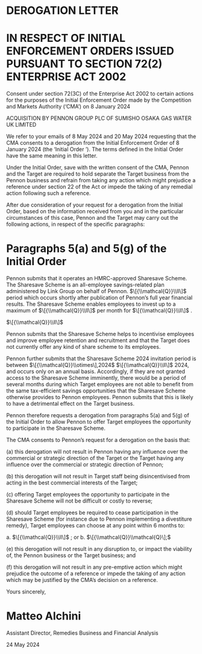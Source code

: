# DEROGATION LETTER

# IN RESPECT OF INITIAL ENFORCEMENT ORDERS ISSUED PURSUANT TO SECTION 72(2) ENTERPRISE ACT 2002

Consent under section 72(3C) of the Enterprise Act 2002 to certain actions for the purposes of the Initial Enforcement Order made by the Competition and Markets Authority (‘CMA’) on 8 January 2024

ACQUISITION BY PENNON GROUP PLC OF SUMISHO OSAKA GAS WATER UK LIMITED

We refer to your emails of 8 May 2024 and 20 May 2024 requesting that the CMA consents to a derogation from the Initial Enforcement Order of 8 January 2024 (the ‘Initial Order ’). The terms defined in the Initial Order have the same meaning in this letter.

Under the Initial Order, save with the written consent of the CMA, Pennon and the Target are required to hold separate the Target business from the Pennon business and refrain from taking any action which might prejudice a reference under section 22 of the Act or impede the taking of any remedial action following such a reference.

After due consideration of your request for a derogation from the Initial Order, based on the information received from you and in the particular circumstances of this case, Pennon and the Target may carry out the following actions, in respect of the specific paragraphs:

# Paragraphs 5(a) and 5(g) of the Initial Order

Pennon submits that it operates an HMRC-approved Sharesave Scheme. The Sharesave Scheme is an all-employee savings-related plan administered by Link Group on behalf of Pennon. $\[{\\mathcal{Q}}\\ll\]$ period which occurs shortly after publication of Pennon’s full year financial results. The Sharesave Scheme enables employees to invest up to a maximum of $\[{\\mathcal{Q}}\\ll\]$ per month for $\[{\\mathcal{Q}}\\ll\]$ .

$\[{\\mathcal{Q}}\\ll\]$

Pennon submits that the Sharesave Scheme helps to incentivise employees and improve employee retention and recruitment and that the Target does not currently offer any kind of share scheme to its employees.

Pennon further submits that the Sharesave Scheme 2024 invitation period is between $\[{\\mathcal{Q}}\\otimes\],2024$ $\[{\\mathcal{Q}}\\ll\]$ 2024, and occurs only on an annual basis. Accordingly, if they are not granted access to the Sharesave Scheme imminently, there would be a period of several months during which Target employees are not able to benefit from the same tax-efficient savings opportunities that the Sharesave Scheme otherwise provides to Pennon employees. Pennon submits that this is likely to have a detrimental effect on the Target business.

Pennon therefore requests a derogation from paragraphs 5(a) and 5(g) of the Initial Order to allow Pennon to offer Target employees the opportunity to participate in the Sharesave Scheme.

The CMA consents to Pennon’s request for a derogation on the basis that:

(a) this derogation will not result in Pennon having any influence over the commercial or strategic direction of the Target or the Target having any influence over the commercial or strategic direction of Pennon;

(b) this derogation will not result in Target staff being disincentivised from acting in the best commercial interests of the Target;

(c) offering Target employees the opportunity to participate in the Sharesave Scheme will not be difficult or costly to reverse;

(d) should Target employees be required to cease participation in the Sharesave Scheme (for instance due to Pennon implementing a divestiture remedy), Target employees can choose at any point within 6 months to:

a. $\[{\\mathcal{Q}}\\ll\]$ ; or b. $\[{\\mathcal{Q}}\\mathcal{Q}\];$

(e) this derogation will not result in any disruption to, or impact the viability of, the Pennon business or the Target business; and

(f) this derogation will not result in any pre-emptive action which might prejudice the outcome of a reference or impede the taking of any action which may be justified by the CMA’s decision on a reference.

Yours sincerely,

# Matteo Alchini

Assistant Director, Remedies Business and Financial Analysis

24 May 2024